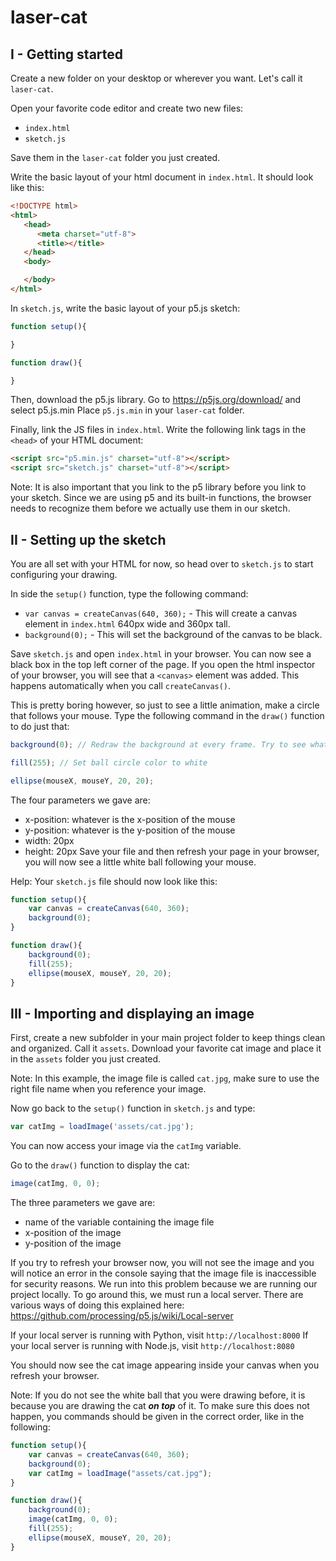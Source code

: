 # laser-cat

## I - Getting started

Create a new folder on your desktop or wherever you want. Let's call it `laser-cat`.

Open your favorite code editor and create two new files:
* `index.html`
* `sketch.js`

Save them in the `laser-cat` folder you just created.

Write the basic layout of your html document in `index.html`. It should look like this:
```html
<!DOCTYPE html>
<html>
   <head>
      <meta charset="utf-8">
      <title></title>
   </head>
   <body>

   </body>
</html>
```

In `sketch.js`, write the basic layout of your p5.js sketch:
```JavaScript
function setup(){

}

function draw(){

}
```

Then, download the p5.js library. Go to https://p5js.org/download/ and select p5.js.min
Place `p5.js.min` in your `laser-cat` folder.

Finally, link the JS files in `index.html`. Write the following link tags in the `<head>` of your HTML document:
```html
<script src="p5.min.js" charset="utf-8"></script>
<script src="sketch.js" charset="utf-8"></script>
```
Note: It is also important that you link to the p5 library before you link to your sketch. Since we are using p5 and its built-in functions, the browser needs to recognize them before we actually use them in our sketch.

## II - Setting up the sketch

You are all set with your HTML for now, so head over to `sketch.js` to start configuring your drawing.

In side the `setup()` function, type the following command:
* `var canvas = createCanvas(640, 360);` - This will create a canvas element in `index.html` 640px wide and 360px tall.
* `background(0);` - This will set the background of the canvas to be black.

Save `sketch.js` and open `index.html` in your browser. You can now see a black box in the top left corner of the page. If you open the html inspector of your browser, you will see that a `<canvas>` element was added. This happens automatically when you call `createCanvas()`.

This is pretty boring however, so just to see a little animation, make a circle that follows your mouse. Type the following command in the `draw()` function to do just that:
```JavaScript
background(0); // Redraw the background at every frame. Try to see what happens when you delete this line.

fill(255); // Set ball circle color to white

ellipse(mouseX, mouseY, 20, 20);
```
The four parameters we gave are:
* x-position: whatever is the x-position of the mouse
* y-position: whatever is the y-position of the mouse
* width: 20px
* height: 20px
Save your file and then refresh your page in your browser, you will now see a little white ball following your mouse.

Help: Your `sketch.js` file should now look like this:
```JavaScript
function setup(){
	var canvas = createCanvas(640, 360);
	background(0);
}

function draw(){
	background(0);
	fill(255);
	ellipse(mouseX, mouseY, 20, 20);
}
```

## III - Importing and displaying an image

First, create a new subfolder in your main project folder to keep things clean and organized. Call it `assets`.
Download your favorite cat image and place it in the `assets` folder you just created.

Note: In this example, the image file is called `cat.jpg`, make sure to use the right file name when you reference your image.

Now go back to the `setup()` function in `sketch.js` and type:
```JavaScript
var catImg = loadImage('assets/cat.jpg');
```
You can now access your image via the `catImg` variable.

Go to the `draw()` function to display the cat:
```JavaScript
image(catImg, 0, 0);
```
The three parameters we gave are:
* name of the variable containing the image file
* x-position of the image
* y-position of the image

If you try to refresh your browser now, you will not see the image and you will notice an error in the console saying that the image file is inaccessible for security reasons. We run into this problem because we are running our project locally. To go around this, we must run a local server. There are various ways of doing this explained here: https://github.com/processing/p5.js/wiki/Local-server

If your local server is running with Python, visit `http://localhost:8000`
If your local server is running with Node.js, visit `http://localhost:8080`

You should now see the cat image appearing inside your canvas when you refresh your browser.

Note: If you do not see the white ball that you were drawing before, it is because you are drawing the cat ***on top*** of it.
To make sure this does not happen, you commands should be given in the correct order, like in the following:
```JavaScript
function setup(){
	var canvas = createCanvas(640, 360);
	background(0);
	var catImg = loadImage("assets/cat.jpg");
}

function draw(){
	background(0);
	image(catImg, 0, 0);
	fill(255);
	ellipse(mouseX, mouseY, 20, 20);
}
```

<!--  -->

